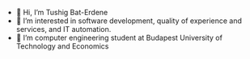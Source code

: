 - 👋 Hi, I’m Tushig Bat-Erdene 
- 👀 I’m interested in software development, quality of experience and services, and IT automation.
- 🌱 I’m computer engineering student at Budapest University of Technology and Economics


<!---
tushig0826/tushig0826 is a ✨ special ✨ repository because its `README.md` (this file) appears on your GitHub profile.
You can click the Preview link to take a look at your changes.
--->
